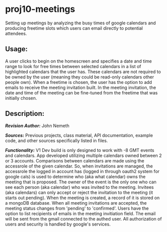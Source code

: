 # proj10-meetings
Setting up meetings by analyzing the busy times of google calendars
and producing freetime slots which users can email directly to potential
attendees.

## Usage:
A user clicks to begin on the homescreen and specifies a date and time
range to look for free times between selected calendars in a list of
highlighted calendars that the user has. These calendars are not required 
to be owned by the user (meaning they could be read-only calendars other
people own). When a freetime is chosen, the user has the option to add emails
to receive the meeting invitation built. In the meeting invitation, the date and 
time of the meeting can be fine-tuned from the freetime that was initially chosen.

## Description:

***Revision Author:*** John Nemeth

***Sources:*** Previous projects, class material, API documentation, example code,
and other sources specifically listed in files.

***Functionality:*** V1 Dev build is only designed to work with -8 GMT events
and calendars. App developed utilizing multiple calendars owned between 2 
or 3 accounts. Comparisons between calendars are made using the accessrole of the
given calendar. So, when invitations are managed, the accessrole the 
logged in account has (logged in through oauth2 system for google cals)
is used to determine who (aka what calendar) owns the meeting that is 
proposed. The owner of the event is the only one who can see each person 
(aka calendar) who was invited to the meeting. Invitees (aka calendars) 
can only accept or reject the invitation to the meeting (it starts out pending).
When the meeting is created, a record of it is stored on a mongoDB database.
When all meeting invitations are accepted, the meeting status changes from
'pending' to 'confirmed'. Users have the option to list recipients of emails
in the meeting invitiation field. The email will be sent from the gmail connected
to the authed user. All authorization of users and security is handled by google's
services.
